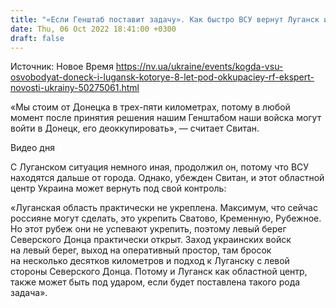 ```yaml
---
title: "«Если Генштаб поставит задачу». Как быстро ВСУ вернут Луганск и Донецк под контроль Украины — военный эксперт"
date: Thu, 06 Oct 2022 18:41:00 +0300
draft: false
---
```

Источник: Новое Время https://nv.ua/ukraine/events/kogda-vsu-osvobodyat-doneck-i-lugansk-kotorye-8-let-pod-okkupaciey-rf-ekspert-novosti-ukrainy-50275061.html


 «Мы стоим от Донецка в трех-пяти километрах, потому в любой момент после принятия решения нашим Генштабом наши войска могут войти в Донецк, его деоккупировать», — считает Свитан.

 Видео дня   

С Луганском ситуация немного иная, продолжил он, потому что ВСУ находятся дальше от города. Однако, убежден Свитан, и этот областной центр Украина может вернуть под свой контроль:

«Луганская область практически не укреплена. Максимум, что сейчас россияне могут сделать, это укрепить Сватово, Кременную, Рубежное. Но этот рубеж они не успевают укрепить, поэтому левый берег Северского Донца практически открыт. Заход украинских войск на левый берег, выход на оперативный простор, там бросок на несколько десятков километров и подход к Луганску с левой стороны Северского Донца. Потому и Луганск как областной центр, также может быть под ударом, если будет поставлена такого рода задача».
